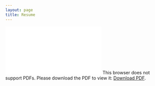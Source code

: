 ```yaml
---
layout: page
title: Resume
---
```


<object data="/img/resume.pdf" type="application/pdf" width="800px" height="1000px">
    <embed src="/img/resume.pdf">
        This browser does not support PDFs. Please download the PDF to view it: <a href="/img/resume.pdf">Download PDF</a>.</p>
    </embed>
</object>